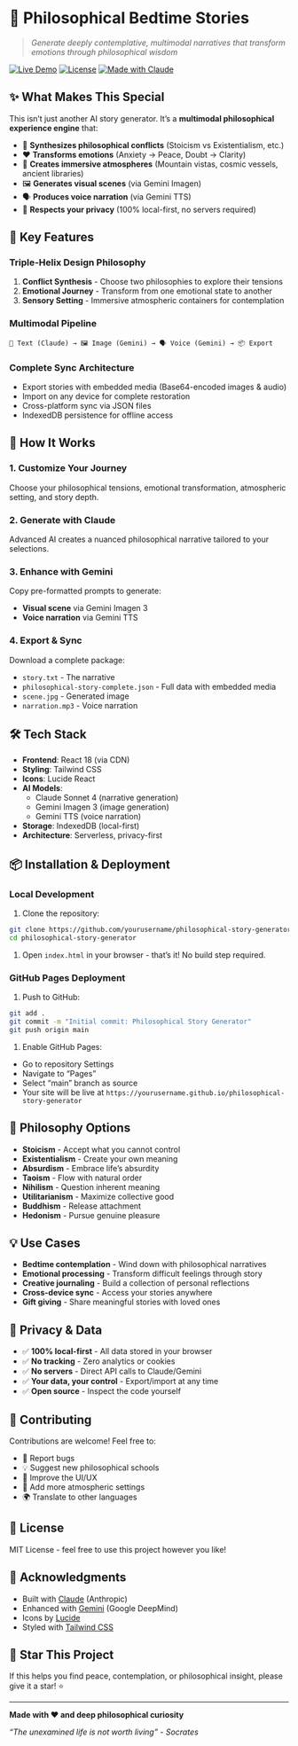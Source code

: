 # 🌙 Philosophical Bedtime Stories

> *Generate deeply contemplative, multimodal narratives that transform emotions through philosophical wisdom*

[![Live Demo](https://img.shields.io/badge/Live-Demo-purple)](https://yourusername.github.io/philosophical-story-generator)
[![License](https://img.shields.io/badge/License-MIT-blue.svg)](LICENSE)
[![Made with Claude](https://img.shields.io/badge/Made%20with-Claude%20%26%20Gemini-orange)](https://anthropic.com)

## ✨ What Makes This Special

This isn’t just another AI story generator. It’s a **multimodal philosophical experience engine** that:

- 🧠 **Synthesizes philosophical conflicts** (Stoicism vs Existentialism, etc.)
- ❤️ **Transforms emotions** (Anxiety → Peace, Doubt → Clarity)
- 🎨 **Creates immersive atmospheres** (Mountain vistas, cosmic vessels, ancient libraries)
- 🖼️ **Generates visual scenes** (via Gemini Imagen)
- 🗣️ **Produces voice narration** (via Gemini TTS)
- 🔐 **Respects your privacy** (100% local-first, no servers required)

## 🚀 Key Features

### Triple-Helix Design Philosophy

1. **Conflict Synthesis** - Choose two philosophies to explore their tensions
1. **Emotional Journey** - Transform from one emotional state to another
1. **Sensory Setting** - Immersive atmospheric containers for contemplation

### Multimodal Pipeline

```
📝 Text (Claude) → 🖼️ Image (Gemini) → 🗣️ Voice (Gemini) → 📦 Export
```

### Complete Sync Architecture

- Export stories with embedded media (Base64-encoded images & audio)
- Import on any device for complete restoration
- Cross-platform sync via JSON files
- IndexedDB persistence for offline access

## 🎯 How It Works

### 1. Customize Your Journey

Choose your philosophical tensions, emotional transformation, atmospheric setting, and story depth.

### 2. Generate with Claude

Advanced AI creates a nuanced philosophical narrative tailored to your selections.

### 3. Enhance with Gemini

Copy pre-formatted prompts to generate:

- **Visual scene** via Gemini Imagen 3
- **Voice narration** via Gemini TTS

### 4. Export & Sync

Download a complete package:

- `story.txt` - The narrative
- `philosophical-story-complete.json` - Full data with embedded media
- `scene.jpg` - Generated image
- `narration.mp3` - Voice narration

## 🛠️ Tech Stack

- **Frontend**: React 18 (via CDN)
- **Styling**: Tailwind CSS
- **Icons**: Lucide React
- **AI Models**:
  - Claude Sonnet 4 (narrative generation)
  - Gemini Imagen 3 (image generation)
  - Gemini TTS (voice narration)
- **Storage**: IndexedDB (local-first)
- **Architecture**: Serverless, privacy-first

## 📦 Installation & Deployment

### Local Development

1. Clone the repository:

```bash
git clone https://github.com/yourusername/philosophical-story-generator.git
cd philosophical-story-generator
```

1. Open `index.html` in your browser - that’s it! No build step required.

### GitHub Pages Deployment

1. Push to GitHub:

```bash
git add .
git commit -m "Initial commit: Philosophical Story Generator"
git push origin main
```

1. Enable GitHub Pages:
- Go to repository Settings
- Navigate to “Pages”
- Select “main” branch as source
- Your site will be live at `https://yourusername.github.io/philosophical-story-generator`

## 🎨 Philosophy Options

- **Stoicism** - Accept what you cannot control
- **Existentialism** - Create your own meaning
- **Absurdism** - Embrace life’s absurdity
- **Taoism** - Flow with natural order
- **Nihilism** - Question inherent meaning
- **Utilitarianism** - Maximize collective good
- **Buddhism** - Release attachment
- **Hedonism** - Pursue genuine pleasure

## 💡 Use Cases

- **Bedtime contemplation** - Wind down with philosophical narratives
- **Emotional processing** - Transform difficult feelings through story
- **Creative journaling** - Build a collection of personal reflections
- **Cross-device sync** - Access your stories anywhere
- **Gift giving** - Share meaningful stories with loved ones

## 🔐 Privacy & Data

- ✅ **100% local-first** - All data stored in your browser
- ✅ **No tracking** - Zero analytics or cookies
- ✅ **No servers** - Direct API calls to Claude/Gemini
- ✅ **Your data, your control** - Export/import at any time
- ✅ **Open source** - Inspect the code yourself

## 🤝 Contributing

Contributions are welcome! Feel free to:

- 🐛 Report bugs
- 💡 Suggest new philosophical schools
- 🎨 Improve the UI/UX
- 📝 Add more atmospheric settings
- 🌍 Translate to other languages

## 📝 License

MIT License - feel free to use this project however you like!

## 🙏 Acknowledgments

- Built with [Claude](https://anthropic.com) (Anthropic)
- Enhanced with [Gemini](https://deepmind.google/technologies/gemini/) (Google DeepMind)
- Icons by [Lucide](https://lucide.dev/)
- Styled with [Tailwind CSS](https://tailwindcss.com/)

## 🌟 Star This Project

If this helps you find peace, contemplation, or philosophical insight, please give it a star! ⭐

-----

**Made with ❤️ and deep philosophical curiosity**

*“The unexamined life is not worth living” - Socrates*